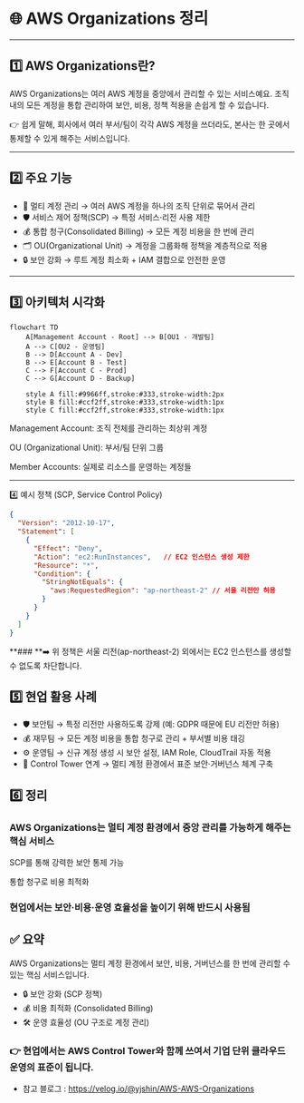 # 🌐 AWS Organizations 정리

---

## 1️⃣ AWS Organizations란?

AWS Organizations는 여러 AWS 계정을 중앙에서 관리할 수 있는 서비스예요.
조직 내의 모든 계정을 통합 관리하여 보안, 비용, 정책 적용을 손쉽게 할 수 있습니다.

👉 쉽게 말해, 회사에서 여러 부서/팀이 각각 AWS 계정을 쓰더라도, 본사는 한 곳에서 통제할 수 있게 해주는 서비스입니다.

---

## 2️⃣ 주요 기능

* 👥 멀티 계정 관리 → 여러 AWS 계정을 하나의 조직 단위로 묶어서 관리
* 🛡️ 서비스 제어 정책(SCP) → 특정 서비스·리전 사용 제한
* 💰 통합 청구(Consolidated Billing) → 모든 계정 비용을 한 번에 관리
* 🗂️ OU(Organizational Unit) → 계정을 그룹화해 정책을 계층적으로 적용
* 🔒 보안 강화 → 루트 계정 최소화 + IAM 결합으로 안전한 운영

---

## 3️⃣ 아키텍처 시각화
```mermaid
flowchart TD
    A[Management Account - Root] --> B[OU1 - 개발팀]
    A --> C[OU2 - 운영팀]
    B --> D[Account A - Dev]
    B --> E[Account B - Test]
    C --> F[Account C - Prod]
    C --> G[Account D - Backup]

    style A fill:#9966ff,stroke:#333,stroke-width:2px
    style B fill:#ccf2ff,stroke:#333,stroke-width:1px
    style C fill:#ccf2ff,stroke:#333,stroke-width:1px
```

Management Account: 조직 전체를 관리하는 최상위 계정

OU (Organizational Unit): 부서/팀 단위 그룹

Member Accounts: 실제로 리소스를 운영하는 계정들

---

4️⃣ 예시 정책 (SCP, Service Control Policy)

```json
{
  "Version": "2012-10-17",
  "Statement": [
    {
      "Effect": "Deny", 
      "Action": "ec2:RunInstances",   // EC2 인스턴스 생성 제한
      "Resource": "*",
      "Condition": {
        "StringNotEquals": {
          "aws:RequestedRegion": "ap-northeast-2" // 서울 리전만 허용
        }
      }
    }
  ]
}
```

**### **➡️ 위 정책은 서울 리전(ap-northeast-2) 외에서는 EC2 인스턴스를 생성할 수 없도록 차단합니다.

## 5️⃣ 현업 활용 사례

* 🛡️ 보안팀 → 특정 리전만 사용하도록 강제 (예: GDPR 때문에 EU 리전만 허용)
* 💰 재무팀 → 모든 계정 비용을 통합 청구로 관리 + 부서별 비용 태깅
* ⚙️ 운영팀 → 신규 계정 생성 시 보안 설정, IAM Role, CloudTrail 자동 적용
* 🚀 Control Tower 연계 → 멀티 계정 환경에서 표준 보안·거버넌스 체계 구축

## 6️⃣ 정리

### AWS Organizations는 멀티 계정 환경에서 중앙 관리를 가능하게 해주는 핵심 서비스

SCP를 통해 강력한 보안 통제 가능

통합 청구로 비용 최적화

### 현업에서는 보안·비용·운영 효율성을 높이기 위해 반드시 사용됨

## ✅ 요약

AWS Organizations는 멀티 계정 환경에서 보안, 비용, 거버넌스를 한 번에 관리할 수 있는 핵심 서비스입니다.

* 🔒 보안 강화 (SCP 정책)
* 💰 비용 최적화 (Consolidated Billing)
* 🛠️ 운영 효율성 (OU 구조로 계정 관리)
### 👉 현업에서는 AWS Control Tower와 함께 쓰여서 기업 단위 클라우드 운영의 표준이 됩니다.


* 참고 블로그 : https://velog.io/@yjshin/AWS-AWS-Organizations





